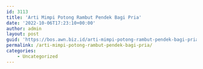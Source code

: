 ```yaml
---
id: 3113
title: 'Arti Mimpi Potong Rambut Pendek Bagi Pria'
date: '2022-10-06T17:23:10+00:00'
author: admin
layout: post
guid: 'https://bos.awn.biz.id/arti-mimpi-potong-rambut-pendek-bagi-pria/'
permalink: /arti-mimpi-potong-rambut-pendek-bagi-pria/
categories:
    - Uncategorized
---
```


